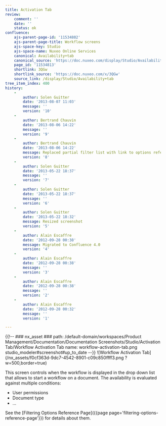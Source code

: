 ```yaml
---
title: Activation Tab
review:
    comment: ''
    date: ''
    status: ok
confluence:
    ajs-parent-page-id: '11534802'
    ajs-parent-page-title: Workflow screens
    ajs-space-key: Studio
    ajs-space-name: Nuxeo Online Services
    canonical: Availability+tab
    canonical_source: 'https://doc.nuxeo.com/display/Studio/Availability+tab'
    page_id: '11534813'
    shortlink: 3QGw
    shortlink_source: 'https://doc.nuxeo.com/x/3QGw'
    source_link: /display/Studio/Availability+tab
tree_item_index: 400
history:
    -
        author: Solen Guitter
        date: '2013-08-07 11:03'
        message: ''
        version: '10'
    -
        author: Bertrand Chauvin
        date: '2013-08-06 14:22'
        message: ''
        version: '9'
    -
        author: Bertrand Chauvin
        date: '2013-08-06 14:22'
        message: Replaced partial filter list with link to options reference
        version: '8'
    -
        author: Solen Guitter
        date: '2013-05-22 18:37'
        message: ''
        version: '7'
    -
        author: Solen Guitter
        date: '2013-05-22 18:37'
        message: ''
        version: '6'
    -
        author: Solen Guitter
        date: '2013-05-22 18:32'
        message: Resized screenshot
        version: '5'
    -
        author: Alain Escaffre
        date: '2012-09-28 00:38'
        message: Migrated to Confluence 4.0
        version: '4'
    -
        author: Alain Escaffre
        date: '2012-09-28 00:38'
        message: ''
        version: '3'
    -
        author: Alain Escaffre
        date: '2012-09-28 00:38'
        message: ''
        version: '2'
    -
        author: Alain Escaffre
        date: '2012-09-28 00:32'
        message: ''
        version: '1'

---
```

{{!--     ### nx_asset ###
    path: /default-domain/workspaces/Product Management/Documentation/Documentation Screenshots/Studio/Activation Tab/Workflow Activation Tab
    name: workflow-activation-tab.png
    studio_modeler#screenshot#up_to_date
--}}
![Workflow Activation Tab](/nx_assets/f0cf363d-9dc7-4542-8901-c09c850ffff3.png ?w=500,border=true)

This screen controls when the workflow is displayed in the drop down list that allows to start a workflow on a document. The availability is evaluated against multiple conditions:
* User permissions
* Document type
* ...

See the [Filtering Options Reference Page]({{page page='filtering-options-reference-page'}}) for details about them.
